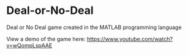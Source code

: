 # Deal-or-No-Deal
Deal or No Deal game created in the MATLAB programming language

View a demo of the game here: https://www.youtube.com/watch?v=wQompLspAAE
